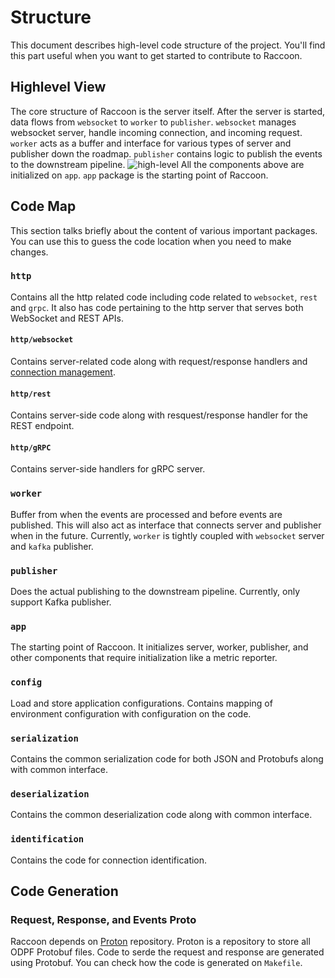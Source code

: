 # Structure

This document describes high-level code structure of the project. You'll find this part useful when you want to get started to contribute to Raccoon.

## Highlevel View

The core structure of Raccoon is the server itself. After the server is started, data flows from `websocket` to `worker` to `publisher`. `websocket` manages websocket server, handle incoming connection, and incoming request. `worker` acts as a buffer and interface for various types of server and publisher down the roadmap. `publisher` contains logic to publish the events to the downstream pipeline. ![high-level](../.gitbook/assets/structure.svg) All the components above are initialized on `app`. `app` package is the starting point of Raccoon.

## Code Map

This section talks briefly about the content of various important packages. You can use this to guess the code location when you need to make changes.

### `http`

Contains all the http related code including code related to `websocket`, `rest` and `grpc`. It also has code pertaining to the http server that serves both WebSocket and REST APIs.
#### `http/websocket`

Contains server-related code along with request/response handlers and [connection management](architecture.md#connections).

#### `http/rest`

Contains server-side code along with resquest/response handler for the REST endpoint.

#### `http/gRPC`
Contains server-side handlers for gRPC server.

### `worker`

Buffer from when the events are processed and before events are published. This will also act as interface that connects server and publisher when in the future. Currently, `worker` is tightly coupled with `websocket` server and `kafka` publisher.

### `publisher`

Does the actual publishing to the downstream pipeline. Currently, only support Kafka publisher.

### `app`

The starting point of Raccoon. It initializes server, worker, publisher, and other components that require initialization like a metric reporter.

### `config`

Load and store application configurations. Contains mapping of environment configuration with configuration on the code.

### `serialization`

Contains the common serialization code for both JSON and Protobufs along with common interface.

### `deserialization`

Contains the common deserialization code along with common interface.


### `identification`
Contains the code for connection identification.

## Code Generation

### Request, Response, and Events Proto

Raccoon depends on [Proton](https://github.com/odpf/proton/tree/main/odpf/raccoon) repository. Proton is a repository to store all ODPF Protobuf files. Code to serde the request and response are generated using Protobuf. You can check how the code is generated on `Makefile`.

